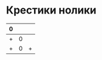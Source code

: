 # Крестики нолики

| 0   |     |     |
| --- | --- | --- |
| +   | 0   |     |
| +   |  0   | +   |
